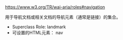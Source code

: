 <https://www.w3.org/TR/wai-aria/roles#navigation>

用于导航文档或相关文档的导航元素（通常是链接）的集合。

- Superclass Role:	landmark
- 可设置的HTML元素：	nav
